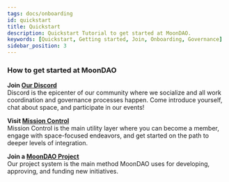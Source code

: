 ```yaml
---
tags: docs/onboarding
id: quickstart
title: Quickstart
description: Quickstart Tutorial to get started at MoonDAO.
keywords: [Quickstart, Getting started, Join, Onboarding, Governance]
sidebar_position: 3
---
```

### How to get started at MoonDAO

**Join [Our Discord](https://moondao.com/discord/)**  
Discord is the epicenter of our community where we socialize and all work coordination and governance processes happen. Come introduce yourself, chat about space, and participate in our events!    

**Visit [Mission Control](https://app.moondao.com/)**  
Mission Control is the main utility layer where you can become a member, engage with space-focused endeavors, and get started on the path to deeper levels of integration.

**Join a [MoonDAO Project](Project%20System.md)**  
Our project system is the main method MoonDAO uses for developing, approving, and funding new initiatives.